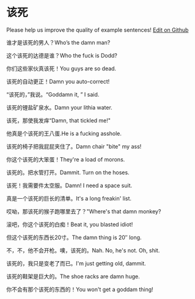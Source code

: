 # 该死

Please help us improve the quality of example sentences! [Edit on Github](https://github.com/jiyushe/jiyu-example-sentence-source/blob/main/chinese/gaisi.md)

<p><span class="chinese">谁才是该死的男人？</span><span class="english">Who’s the damn man?</span></p>

<p><span class="chinese">这个该死的达德是谁？</span><span class="english">Who the fuck is Dodd?</span></p>

<p><span class="chinese">你们这些家伙真该死！</span><span class="english">You guys are so dead.</span></p>

<p><span class="chinese">该死的自动更正！</span><span class="english">Damn you auto-correct!</span></p>

<p><span class="chinese">“该死的，”我说。</span><span class="english">“Goddamn it, ” I said.</span></p>

<p><span class="chinese">该死的锂盐矿泉水。</span><span class="english">Damn your lithia water.</span></p>

<p><span class="chinese">该死，那使我发痒“</span><span class="english">Damn, that tickled me!"</span></p>

<p><span class="chinese">他真是个该死的王八蛋.</span><span class="english">He is a fucking asshole.</span></p>

<p><span class="chinese">该死的椅子把我屁屁夹住了。</span><span class="english">Damn chair "bite" my ass!</span></p>

<p><span class="chinese">你这个该死的大笨蛋！</span><span class="english">They're a load of morons.</span></p>

<p><span class="chinese">该死的。把水管打开。</span><span class="english">Dammit. Turn on the hoses.</span></p>

<p><span class="chinese">该死！我需要件太空服。</span><span class="english">Damn! I need a space suit.</span></p>

<p><span class="chinese">真是一个该死的巨长的清单。</span><span class="english">It's a long freakin' list.</span></p>

<p><span class="chinese">哎呦，那该死的猴子跑哪里去了？</span><span class="english">"Where's that damn monkey?</span></p>

<p><span class="chinese">滚吧，你这个该死的白痴！</span><span class="english">Beat it, you blasted idiot!</span></p>

<p><span class="chinese">但这个该死的东西长20寸。</span><span class="english">The damn thing is 20″ long.</span></p>

<p><span class="chinese">不，不，他不会开枪。噢，该死的。</span><span class="english">Nah. No, he's not. Oh, shit.</span></p>

<p><span class="chinese">该死的，我只是变老了而已。</span><span class="english">I'm just getting old, dammit.</span></p>

<p><span class="chinese">该死的鞋架是巨大的。</span><span class="english">The shoe racks are damn huge.</span></p>

<p><span class="chinese">你不会有那个该死的东西的！</span><span class="english">You won't get a goddam thing!</span></p>

